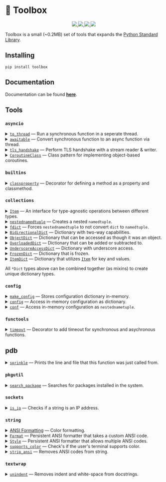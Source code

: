 # 🧰 Toolbox

<p align="center">

  <a href="https://github.com/synchronizing/toolbox/actions?query=workflow%3ABuild">
    <img src="https://github.com/synchronizing/toolbox/workflows/Build/badge.svg?branch=master&event=push">
  </a>

<a href="https://synchronizing.github.io/toolbox/">
    <img src="https://github.com/synchronizing/toolbox/workflows/Docs/badge.svg?branch=master&event=push">
  </a>

  <a href="https://coveralls.io/github/synchronizing/toolbox?branch=master">
    <img src="https://coveralls.io/repos/github/synchronizing/toolbox/badge.svg?branch=master">
  </a>

  <a href="https://opensource.org/licenses/MIT">
    <img src="https://img.shields.io/badge/License-MIT-yellow.svg">
  </a>
</p>

Toolbox is a small (~0.2MB) set of tools that expands the [Python Standard Library](https://docs.python.org/3/library/).

## Installing

```
pip install toolbox
```

## Documentation

Documentation can be found [**here**](http://synchronizing.github.io/toolbox/).

## Tools

### `asyncio`

<details>
  <summary><a href="https://synchronizing.github.io/toolbox/module/asyncio.html#toolbox.asyncio.threads.to_thread"><code>to_thread</code></a> — Run a synchronous function in a seperate thread.</summary><br>
  
```python
from toolbox import to_thread
import asyncio
import time

def func():
    time.sleep(2)
    return "Hello world"

async def main():
    await to_thread(func)

asyncio.run(main())
```
</details>

<details>
  <summary><a href="https://synchronizing.github.io/toolbox/module/asyncio.html#toolbox.asyncio.threads.awaitable"><code>awaitable</code></a> — Convert synchronous function to an async function via thread.</summary><br>
  
Leverages the `to_thread` function above.

```python
from toolbox import awaitable
import asyncio
import time

@awaitable
def func():
    time.sleep(2)
    return "Hello world"

async def main():
    await func()

asyncio.run(func())
```
</details>

<details>
  <summary><a href="https://synchronizing.github.io/toolbox/module/asyncio.html#toolbox.asyncio.streams.tls_handshake"><code>tls_handshake</code></a> — Perform TLS handshake with a stream reader & writer.</summary><br>

```python
from toolbox import tls_handshake
import asyncio

async def client():
    reader, writer = await asyncio.open_connection("httpbin.org", 443, ssl=False)
    await tls_handshake(reader=reader, writer=writer)

    # Communication is now encrypted.

asyncio.run(client())
```
</details>

<details>
  <summary><a href="https://synchronizing.github.io/toolbox/module/asyncio.html#toolbox.asyncio.pattern.CoroutineClass"><code>CoroutineClass</code></a> — Class pattern for implementing object-based coroutines. </summary><br>
  
Pattern for creating a coroutine-like class that has multiple ways to start it.

```python
from toolbox import CoroutineClass
import asyncio

class Coroutine(CoroutineClass):
    def __init__(self, run: bool = False):
        super().__init__(run=run)

    # Default entry function.
    async def entry(self):
        await asyncio.sleep(1)
        return "Hello world"

# Start coroutine outside Python async context.
def iomain():

    # via __init__
    coro = Coroutine(run=True)
    print(coro.result)  # Hello world

    # via .run()
    coro = Coroutine()
    result = coro.run()
    print(result)  # Hello world

# Start coroutine inside Python async context.
async def aiomain():

    # via __init__
    coro = Coroutine(run=True)
    await asyncio.sleep(1)
    coro.stop()
    print(coro.result)  # None - because process was stopped before completion.

    # via .run()
    coro = Coroutine()
    coro.run()
    await asyncio.sleep(1)
    result = coro.stop()  # None - because coroutine was stopped before completion.
    print(result)  # Hello world

    # via await
    coro = Coroutine()
    result = await coro  # You can also start, and await later.
    print(result)  # Hello World

    # via context manager
    async with Coroutine() as coro:
        result = await coro
    print(result)  # Hello World
```

</details>

### `builtins`

<details>
  <summary><a href="https://synchronizing.github.io/toolbox/module/builtins.html#toolbox.builtins.property.classproperty"><code>classproperty</code></a> — Decorator for defining a method as a property and classmethod.</summary><br>

Allows access to computed class attributes.

```python
from toolbox import classproperty

class Animal:
    @classproperty
    def dog(cls):
        return "whoof!"

print(Animal.dog) #  'whoof!'
```
</details>

### `collections`

<details>
  <summary><a href="https://synchronizing.github.io/toolbox/module/collections.html#toolbox.collections.item.Item"><code>Item</code></a> — An interface for type-agnostic operations between different types.</summary><br>

```python
from toolbox import Item

item = Item(100)
print(item == b"100" == "100" == 100) #  True
```
</details>

<details>
  <summary><a href="(https://synchronizing.github.io/toolbox/module/collections.html#toolbox.collections.namedtuple.nestednamedtuple"><code>nestednamedtuple</code></a> — Creates a nested <code>namedtuple</code>.</summary><br>

```python
from toolbox import nestednamedtuple

nt = nestednamedtuple({"hello": {"ola": "mundo"}})
print(nt)           #  namedtupled(hello=namedtupled(ola='mundo'))
print(nt.hello.ola) #  mundo
```
</details>

<details>
  <summary><a href="(https://synchronizing.github.io/toolbox/module/collections.html#toolbox.collections.namedtuple.nestednamedtuple"><code>fdict</code></a> — Forces <code>nestednamedtuple</code> to not convert <code>dict</code> to <code>namedtuple</code>. </summary><br>

```python
from toolbox import nestednamedtuple, fdict

d = {"hello": "world"}
nt = nestednamedtuple({"forced": fdict(d), "notforced": d})

print(nt.notforced) #  namedtupled(hello='world')
print(nt.forced)    #  {'hello': 'world'}
```
</details>

<details>
  <summary><a href="https://synchronizing.github.io/toolbox/module/collections.html#toolbox.collections.item.Item"><code>BidirectionalDict</code></a> — Dictionary with two-way capabilities.</summary><br>

```python
from toolbox import BidirectionalDict

d = BidirectionalDict({"hello": "world"})
print(d) #  {'hello': 'world', 'world': 'hello'}
```
</details>

<details>
  <summary><a href="https://synchronizing.github.io/toolbox/module/collections.html#toolbox.collections.mapping.ObjectDict"><code>ObjectDict</code></a> — Dictionary that can be accessed as though it was an object.</summary><br>

```python
from toolbox import ObjectDict

d = ObjectDict({"hello": "world"})
print(d.hello) #  'world'
```
</details>

<details>
  <summary><a href="https://synchronizing.github.io/toolbox/module/collections.html#toolbox.collections.mapping.OverloadedDict"><code>OverloadedDict</code></a> — Dictionary that can be added or subtracted to.</summary><br>

```python
from toolbox import OverloadedDict

d1 = OverloadedDict({"hello": "world"})
d2 = OverloadedDict({"ola": "mundo"})

d1 += d2
print(d1) #  {'hello': 'world', 'ola': 'mundo'}

d1 -= d2
print(d1) #  {'hello': 'world'}
```
</details>

<details>
  <summary><a href="https://synchronizing.github.io/toolbox/module/collections.html#toolbox.collections.mapping.UnderscoreAccessDict"><code>UnderscoreAccessDict</code></a> — Dictionary with underscore access.</summary><br>

```python
from toolbox import OverloadedDict

d1 = OverloadedDict({"hello": "world"})
d2 = OverloadedDict({"ola": "mundo"})

d1 += d2
print(d1) #  {'hello': 'world', 'ola': 'mundo'}

d1 -= d2
print(d1) #  {'hello': 'world'}
```
</details>

<details>
  <summary><a href="https://synchronizing.github.io/toolbox/module/collections.html#toolbox.collections.mapping.FrozenDict"><code>FrozenDict</code></a> — Dictionary that is frozen.</summary><br>

```python
from toolbox import OverloadedDict

d1 = OverloadedDict({"hello": "world"})
d2 = OverloadedDict({"ola": "mundo"})

d1 += d2
print(d1) #  {'hello': 'world', 'ola': 'mundo'}

d1 -= d2
print(d1) #  {'hello': 'world'}
```
</details>

<details>
  <summary><a href="https://synchronizing.github.io/toolbox/module/collections.html#toolbox.collections.mapping.ItemDict"><code>ItemDict</code></a> — Dictionary that utilizes <a href="#Item"><code>Item</code></a> for key and values.</summary><br>

```python
from toolbox import ItemDict, Item

d = ItemDict({"100": "one hundred"})
print(d[100])                                          #  one hundred
print(d[100] == d['100'] == d[b'100'] == d[Item(100)]) #  True
```
</details>

All `*Dict` types above can be combined together (as mixins) to create unique dictionary types.


### `config`

<details>
  <summary><a href="https://synchronizing.github.io/toolbox/module/config.html#toolbox.config.globalconfig.make_config"><code>make_config</code></a> — Stores configuration dictionary in-memory.</summary><br>

Creates a global configuration that can be accessed by other portions of the code via `conf` or `config` function calls. Minimizes the need to create `Config` objects and pass them around different modules, classes, functions, etc.

```python
from toolbox import make_config

make_config(hello="world")
```
</details>

<details>
  <summary><a href="https://synchronizing.github.io/toolbox/module/config.html#toolbox.config.globalconfig.config"><code>config</code></a> — Access in-memory configuration as dictionary.</summary><br>

```python
from toolbox import config

print(config()['hello']) #  'world'
```
</details>

<details>
  <summary><a href="https://synchronizing.github.io/toolbox/module/config.html#toolbox.config.globalconfig.conf"><code>conf</code></a> — Access in-memory configuration as <code>nestednametuple</code>.</summary><br>

```python
from toolbox import conf

print(conf().hello) #  'world'
```
</details>

### `functools`

<details>
  <summary><a href="https://synchronizing.github.io/toolbox/module/functools.html#toolbox.functools.timeout.timeout"><code>timeout</code></a> — Decorator to add timeout for synchronous and asychronous functions.</summary><br>

Decorator that adds support for synchronous and asynchronous function timeout. Quits function after an amount of time passes.

```python
from toolbox import timeout
import asyncio
import time

@timeout(seconds=1)
def func():
    time.sleep(15)

@timeout(seconds=1)
async def func():
    await asyncio.sleep(15)
```
</details>

## pdb

<details>
  <summary><a href="https://synchronizing.github.io/toolbox/module/pdb.html#toolbox.pdb.sprinke.sprinkle"><code>sprinkle</code></a> —  Prints the line and file that this function was just called from.</summary><br>

```python
from toolbox.pdb.sprinkle import sprinkle

sprinkle() # >>> 3 this_file.py
sprinkle("hello", "world") # >>> 4 this_file.py hello world
```
</details>


### `pkgutil`

<details>
  <summary><a href="https://synchronizing.github.io/toolbox/module/pkgutil.html#toolbox.pkgutil.package.search_package"><code>search_package</code></a> — Searches for packages installed in the system.</summary><br>

Decorator that adds support for synchronous and asynchronous function timeout. Quits function after an amount of time passes.

```python
from toolbox import search_package

print(search_package("toolbox", method="is"))
#  {'toolbox': <module 'toolbox' from '.../toolbox/__init__.py'>}
```
</details>

### `sockets`

<details>
  <summary><a href="https://synchronizing.github.io/toolbox/module/sockets.html#toolbox.sockets.ip.is_ip"><code>is_ip</code></a> — Checks if a string is an IP address.</summary><br>

```python
from toolbox import is_ip

print(is_ip('127.0.0.1')) # True
print(is_ip('localhost'))  # False
```
</details>

### `string`

<details>
  <summary><a href="https://synchronizing.github.io/toolbox/module/string.html#color">ANSI Formatting</a> — Color formatting.</summary><br>

Check documentation [here](https://synchronizing.github.io/toolbox/module/string.html#color) for further information on all built-in formats.

```python
from toolbox import bold, red

print(red("This text is red!"))
print(bold("This text is bolded!"))
```
</details>

<details>
  <summary><a href="https://synchronizing.github.io/toolbox/module/string.html#toolbox.string.color.Format"><code>Format</code></a> — Persistent ANSI formatter that takes a custom ANSI code.</summary><br>

```python
from toolbox import Format

bold = Format(code=1)
print(bold("hello world"))
```
</details>

<details>
  <summary><a href="https://synchronizing.github.io/toolbox/module/string.html#toolbox.string.color.Style"><code>Style</code></a> — Persistent ANSI formatter that allows multiple ANSI codes.</summary><br>

```python
from toolbox import Style, red, bold

error = Style(red, bold)
print(error("This is red & bolded error."))
```
</details>

<details>
  <summary><a href="https://synchronizing.github.io/toolbox/module/string.html#toolbox.string.color.supports_color"><code>supports_color</code></a> — Check's if the user's terminal supports color.</summary><br>

```python
from toolbox import Style, red, bold

error = Style(red, bold)
print(error("This is red & bolded error."))
```
</details>

<details>
  <summary><a href="https://synchronizing.github.io/toolbox/module/string.html#toolbox.string.color.strip_ansi"><code>strip_ansi</code></a> — Removes ANSI codes from string.</summary><br>

```python
from toolbox import strip_ansi

print(strip_ansi("\x1b[1mhello world\x1b[0m")) #  hello world
```
</details>

### `textwrap`

<details>
  <summary><a href="https://synchronizing.github.io/toolbox/module/textwrap.html#toolbox.textwrap.text.unindent"><code>unindent</code></a> — Removes indent and white-space from docstrings.</summary><br>

```python
from toolbox import unindent

def test():
    text = """
           hello world
           this is a test
           """
    print(text)

    text = unindent(
        """
        hello world
        this is a test
        """
    )
    print(text)

test()
#           hello world
#           this is a test
#
# hello world
# this is a test
```
</details>
